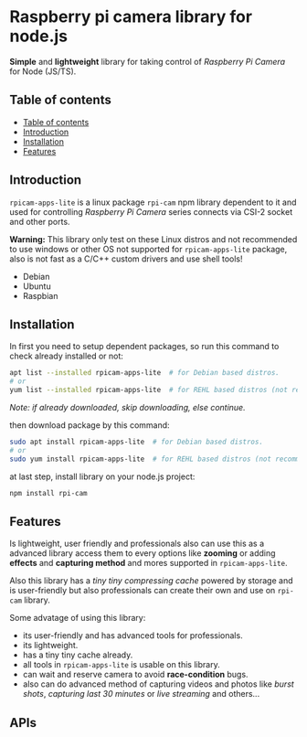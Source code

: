# Raspberry pi camera library for node.js

**Simple** and **lightweight** library for taking control of _Raspberry Pi Camera_ for Node (JS/TS).

## Table of contents

- [Table of contents](#table-of-contents)
- [Introduction](#introduction)
- [Installation](#installation)
- [Features](#features)

## Introduction

`rpicam-apps-lite` is a linux package `rpi-cam` npm library dependent to it and used for controlling _Raspberry Pi Camera_ series connects via CSI-2 socket and other ports.

**Warning:** This library only test on these Linux distros and not recommended to use windows or other OS not supported for `rpicam-apps-lite` package, also is not fast as a C/C++ custom drivers and use shell tools!

- Debian
- Ubuntu
- Raspbian

## Installation

In first you need to setup dependent packages, so run this command to check already installed or not:

```bash
apt list --installed rpicam-apps-lite  # for Debian based distros.
# or
yum list --installed rpicam-apps-lite  # for REHL based distros (not recommended).
```

_Note: if already downloaded, skip downloading, else continue._

then download package by this command:

```bash
sudo apt install rpicam-apps-lite  # for Debian based distros.
# or
sudo yum install rpicam-apps-lite  # for REHL based distros (not recommended).
```

at last step, install library on your node.js project:

```bash
npm install rpi-cam
```

## Features

Is lightweight, user friendly and professionals also can use this as a advanced library access them to every options like **zooming** or adding **effects** and **capturing method** and mores supported in `rpicam-apps-lite`.

Also this library has a _tiny tiny compressing cache_ powered by storage and is user-friendly but also professionals can create their own and use on `rpi-cam` library.

Some advatage of using this library:

- its user-friendly and has advanced tools for professionals.
- its lightweight.
- has a tiny tiny cache already.
- all tools in `rpicam-apps-lite` is usable on this library.
- can wait and reserve camera to avoid **race-condition** bugs.
- also can do advanced method of capturing videos and photos like _burst shots_, _capturing last 30 minutes_ or _live streaming_ and others...

## APIs
